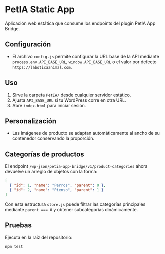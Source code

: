 # PetIA Static App

Aplicación web estática que consume los endpoints del plugin PetIA App Bridge.

## Configuración
- El archivo `config.js` permite configurar la URL base de la API mediante `process.env.API_BASE_URL`, `window.API_BASE_URL` o el valor por defecto `https://laboticaanimal.com`.

## Uso
1. Sirve la carpeta `PetIA/` desde cualquier servidor estático.
2. Ajusta `API_BASE_URL` si tu WordPress corre en otra URL.
3. Abre `index.html` para iniciar sesión.

## Personalización
- Las imágenes de producto se adaptan automáticamente al ancho de su contenedor conservando la proporción.

## Categorías de productos

El endpoint `/wp-json/petia-app-bridge/v1/product-categories` ahora devuelve un arreglo de objetos con la forma:

```json
[
  { "id": 1, "name": "Perros", "parent": 0 },
  { "id": 2, "name": "Pienso", "parent": 1 }
]
```

Con esta estructura `store.js` puede filtrar las categorías principales mediante `parent === 0` y obtener subcategorías dinámicamente.

## Pruebas
Ejecuta en la raíz del repositorio:
```bash
npm test
```
